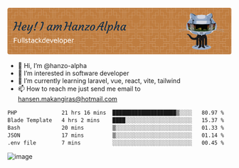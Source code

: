 ![Header](./github-header-image.png)

- 👋 Hi, I’m @hanzo-alpha
- 👀 I’m interested in software developer
- 🌱 I’m currently learning laravel, vue, react, vite, tailwind
- 📫 How to reach me just send me email to hansen.makangiras@hotmail.com 

<!---
hanzo-alpha/hanzo-alpha is a ✨ special ✨ repository because its `README.md` (this file) appears on your GitHub profile.
You can click the Preview link to take a look at your changes.
--->

<!--START_SECTION:waka-->

```txt
PHP              21 hrs 16 mins  ████████████████████▒░░░░   80.97 %
Blade Template   4 hrs 2 mins    ████░░░░░░░░░░░░░░░░░░░░░   15.37 %
Bash             20 mins         ▒░░░░░░░░░░░░░░░░░░░░░░░░   01.33 %
JSON             17 mins         ▒░░░░░░░░░░░░░░░░░░░░░░░░   01.14 %
.env file        7 mins          ░░░░░░░░░░░░░░░░░░░░░░░░░   00.45 %
```

<!--END_SECTION:waka-->

![image](https://github.com/hanzo-alpha/hanzo-alpha/assets/111342797/c4bd2977-6123-4017-8652-6e166259b484)

